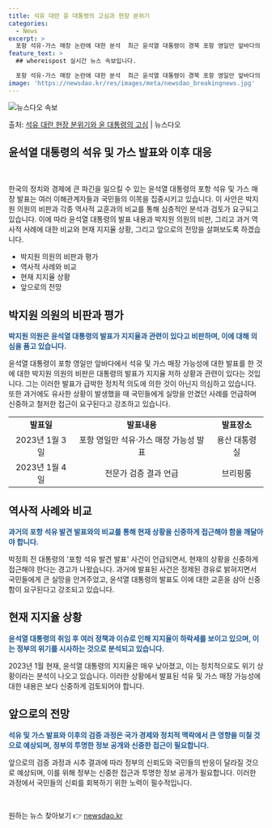 ```yaml
---
title: 석유 대란 윤 대통령의 고심과 현장 분위기
categories:
  - News
excerpt: >
  포항 석유·가스 매장 논란에 대한 분석  최근 윤석열 대통령이 경북 포항 영일만 앞바다의 대규모 석유·가스 …
feature_text: >
  ## whereispost 실시간 뉴스 속보입니다.

  포항 석유·가스 매장 논란에 대한 분석  최근 윤석열 대통령이 경북 포항 영일만 앞바다의 대규모 석유·가스 …
image: 'https://newsdao.kr/res/images/meta/newsdao_breakingnews.jpg'
---
```


![뉴스다오 속보](https://newsdao.kr/res/images/meta/newsdao_breakingnews.jpg)

<p>출처: <a href="https://newsdao.kr/4052" rel="dofollow">석유 대란 현장 분위기와 윤 대통령의 고심</a> | 뉴스다오</p>

<h2>윤석열 대통령의 석유 및 가스 발표와 이후 대응</h2>
<p data-ke-size="size16">&nbsp;</p>
한국의 정치와 경제에 큰 파긴을 일으킬 수 있는 윤석열 대통령의 포항 석유 및 가스 매장 발표는 여러 이해관계자들과 국민들의 이목을 집중시키고 있습니다. 이 사안은 박지원 의원의 비판과 각종 역사적 교훈과의 비교를 통해 심층적인 분석과 검토가 요구되고 있습니다. 이에 따라 윤석열 대통령의 발표 내용과 박지원 의원의 비판, 그리고 과거 역사적 사례에 대한 비교와 현재 지지율 상황, 그리고 앞으로의 전망을 살펴보도록 하겠습니다.
<ul>
<li>박지원 의원의 비판과 평가</li>
<li>역사적 사례와 비교</li>
<li>현재 지지율 상황</li>
<li>앞으로의 전망</li>
</ul>
<h2>박지원 의원의 비판과 평가</h2>
<p><b><span style="color: #1a5490;">박지원 의원은 윤석열 대통령의 발표가 지지율과 관련이 있다고 비판하며, 이에 대해 의심을 품고 있습니다.</span></b></p>
윤석열 대통령이 포항 영일만 앞바다에서 석유 및 가스 매장 가능성에 대한 발표를 한 것에 대한 박지원 의원의 비판은 대통령의 발표가 지지율 저하 상황과 관련이 있다는 것입니다. 그는 이러한 발표가 급박한 정치적 의도에 의한 것이 아닌지 의심하고 있습니다. 또한 과거에도 유사한 상황이 발생했을 때 국민들에게 실망을 안겼던 사례를 언급하며 신중하고 철저한 접근이 요구된다고 강조하고 있습니다.
<table>
<tr>
<td style="text-align: center; height: 17px;"><b>발표일</b></td>
<td style="text-align: center; height: 17px;"><b>발표내용</b></td>
<td style="text-align: center; height: 17px;"><b>발표장소</b></td>
</tr>
<tr>
<td style="text-align: center; height: 17px;">2023년 1월 3일</td>
<td style="text-align: center; height: 17px;">포항 영일만 석유·가스 매장 가능성 발표</td>
<td style="text-align: center; height: 17px;">용산 대통령실</td>
</tr>
<tr>
<td style="text-align: center; height: 17px;">2023년 1월 4일</td>
<td style="text-align: center; height: 17px;">전문가 검증 결과 언급</td>
<td style="text-align: center; height: 17px;">브리핑룸</td>
</tr>
</table>
<h2>역사적 사례와 비교</h2>
<p><b><span style="color: #1a5490;">과거의 포항 석유 발견 발표와의 비교를 통해 현재 상황을 신중하게 접근해야 함을 깨달아야 합니다.</span></b></p>
박정희 전 대통령의 '포항 석유 발견 발표' 사건이 언급되면서, 현재의 상황을 신중하게 접근해야 한다는 경고가 나왔습니다. 과거에 발표된 사건은 정제된 경유로 밝혀지면서 국민들에게 큰 실망을 안겨주었고, 윤석열 대통령의 발표도 이에 대한 교훈을 삼아 신중함이 요구된다고 강조되고 있습니다.
<h2>현재 지지율 상황</h2>
<p><b><span style="color: #1a5490;">윤석열 대통령의 취임 후 여러 정책과 이슈로 인해 지지율이 하락세를 보이고 있으며, 이는 정부의 위기를 시사하는 것으로 분석되고 있습니다.</span></b></p>
2023년 1월 현재, 윤석열 대통령의 지지율은 매우 낮아졌고, 이는 정치적으로도 위기 상황이라는 분석이 나오고 있습니다. 이러한 상황에서 발표된 석유 및 가스 매장 가능성에 대한 내용은 보다 신중하게 검토되어야 합니다.
<h2>앞으로의 전망</h2>
<p><b><span style="color: #1a5490;">석유 및 가스 발표와 이후의 검증 과정은 국가 경제와 정치적 맥락에서 큰 영향을 미칠 것으로 예상되며, 정부의 투명한 정보 공개와 신중한 접근이 필요합니다.</span></b></p>
앞으로의 검증 과정과 시추 결과에 따라 정부의 신뢰도와 국민들의 반응이 달라질 것으로 예상되며, 이를 위해 정부는 신중한 접근과 투명한 정보 공개가 필요합니다. 이러한 과정에서 국민들의 신뢰를 회복하기 위한 노력이 필수적입니다.
<p data-ke-size="size16">&nbsp;</p> 

원하는 뉴스 찾아보기 👉 <a href="https://newsdao.kr" rel="dofollow">newsdao.kr</a>



